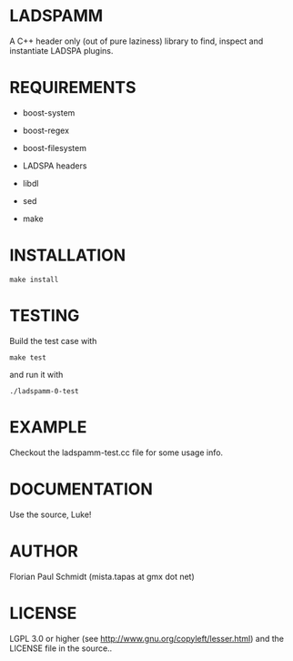 # LADSPAMM

A C++ header only (out of pure laziness) library to find, inspect and instantiate LADSPA plugins.

# REQUIREMENTS

* boost-system

* boost-regex

* boost-filesystem

* LADSPA headers

* libdl

* sed

* make

# INSTALLATION

    make install

# TESTING

Build the test case with

    make test
    
and run it with

    ./ladspamm-0-test

# EXAMPLE

Checkout the ladspamm-test.cc file for some usage info.

# DOCUMENTATION

Use the source, Luke!

# AUTHOR

Florian Paul Schmidt (mista.tapas at gmx dot net)

# LICENSE

LGPL 3.0 or higher (see http://www.gnu.org/copyleft/lesser.html) and the LICENSE file in the source..
